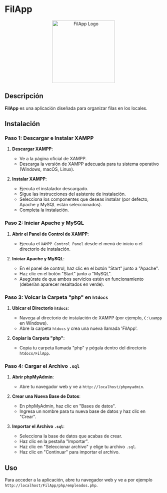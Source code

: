 # FilApp

<p align="center">
  <img src="https://static.educacionit.com/istea/assets/identidad/logo-og.png" alt="FilApp Logo" width="200">
</p>

## Descripción

**FilApp** es una aplicación diseñada para organizar filas en los locales.

## Instalación

### Paso 1: Descargar e Instalar XAMPP
1. **Descargar XAMPP**:
   - Ve a la página oficial de XAMPP.
   - Descarga la versión de XAMPP adecuada para tu sistema operativo (Windows, macOS, Linux).

2. **Instalar XAMPP**:
   - Ejecuta el instalador descargado.
   - Sigue las instrucciones del asistente de instalación.
   - Selecciona los componentes que deseas instalar (por defecto, Apache y MySQL están seleccionados).
   - Completa la instalación.

### Paso 2: Iniciar Apache y MySQL
1. **Abrir el Panel de Control de XAMPP**:
   - Ejecuta el `XAMPP Control Panel` desde el menú de inicio o el directorio de instalación.

2. **Iniciar Apache y MySQL**:
   - En el panel de control, haz clic en el botón "Start" junto a "Apache".
   - Haz clic en el botón "Start" junto a "MySQL".
   - Asegúrate de que ambos servicios estén en funcionamiento (deberían aparecer resaltados en verde).

### Paso 3: Volcar la Carpeta "php" en `htdocs`
1. **Ubicar el Directorio `htdocs`**:
   - Navega al directorio de instalación de XAMPP (por ejemplo, `C:\xampp` en Windows).
   - Abre la carpeta `htdocs` y crea una nueva llamada 'FilApp'.

2. **Copiar la Carpeta "php"**:
   - Copia tu carpeta llamada "php" y pégala dentro del directorio `htdocs/FilApp`.

### Paso 4: Cargar el Archivo `.sql`
1. **Abrir phpMyAdmin**:
   - Abre tu navegador web y ve a `http://localhost/phpmyadmin`.

2. **Crear una Nueva Base de Datos**:
   - En phpMyAdmin, haz clic en "Bases de datos".
   - Ingresa un nombre para tu nueva base de datos y haz clic en "Crear".

3. **Importar el Archivo `.sql`**:
   - Selecciona la base de datos que acabas de crear.
   - Haz clic en la pestaña "Importar".
   - Haz clic en "Seleccionar archivo" y elige tu archivo `.sql`.
   - Haz clic en "Continuar" para importar el archivo.

## Uso

Para acceder a la aplicación, abre tu navegador web y ve a por ejemplo `http://localhost/FilApp/php/empleados.php`.
